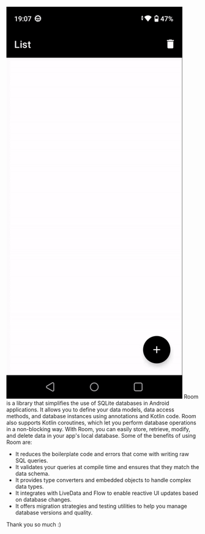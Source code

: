 [![Demo Doccou alpha](https://github.com/CRUDMehra/SampleRoomDB/blob/master/sample/ezgif.com-video-to-gif.gif)](https://github.com/CRUDMehra/SampleRoomDB/blob/master/sample/SampleRoomDB_CRUD_Mehra.mp4)
Room is a library that simplifies the use of SQLite databases in Android applications. It allows you to define your data models, data access methods, and database instances using annotations and Kotlin code. Room also supports Kotlin coroutines, which let you perform database operations in a non-blocking way. With Room, you can easily store, retrieve, modify, and delete data in your app's local database. Some of the benefits of using Room are:

- It reduces the boilerplate code and errors that come with writing raw SQL queries.
- It validates your queries at compile time and ensures that they match the data schema.
- It provides type converters and embedded objects to handle complex data types.
- It integrates with LiveData and Flow to enable reactive UI updates based on database changes.
- It offers migration strategies and testing utilities to help you manage database versions and quality.

Thank you so much :) 


